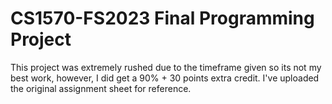 # CS1570-FS2023 Final Programming Project

This project was extremely rushed due to the timeframe given so its not my best work, however, I did get a 90% + 30 points extra credit.
I've uploaded the original assignment sheet for reference.

